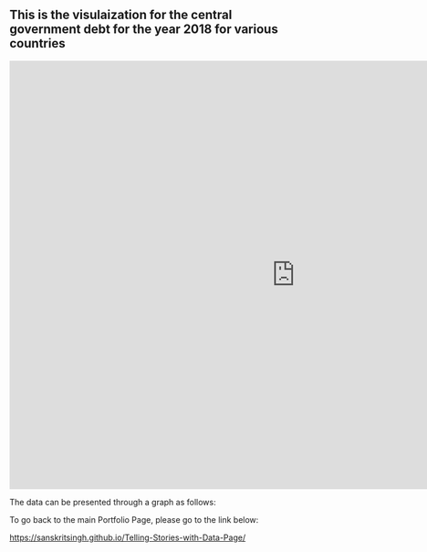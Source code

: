 ## This is the visulaization for the central government debt for the year 2018 for various countries

<iframe src="https://data.oecd.org/chart/6gMT" width="1000" height="750" style="border: 0" mozallowfullscreen="true" webkitallowfullscreen="true" allowfullscreen="true"><a href="https://data.oecd.org/chart/6gMT" target="_blank">OECD Chart: General government debt, Total, % of GDP, Annual, 2018</a></iframe>

The data can be presented through a graph as follows:




To go back to the main Portfolio Page, please go to the link below:

https://sanskritsingh.github.io/Telling-Stories-with-Data-Page/
